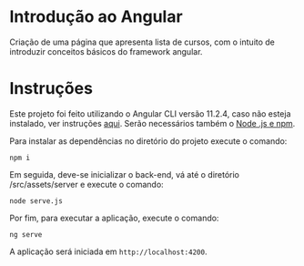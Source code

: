# Introdução ao Angular

Criação de uma página que apresenta lista de cursos, com o intuito de introduzir conceitos básicos do framework angular.

# Instruções

Este projeto foi feito utilizando o Angular CLI versão 11.2.4, caso não esteja instalado, ver instruções [aqui](https://github.com/angular/angular-cli). Serão necessários também o [Node .js e npm](https://docs.npmjs.com/downloading-and-installing-node-js-and-npm).

Para instalar as dependências no diretório do projeto execute o comando:
```shell
npm i
```
Em seguida, deve-se inicializar o back-end, vá até o diretório /src/assets/server e execute o comando:
```shell
node serve.js
```
Por fim, para executar a aplicação, execute o comando:
```shell
ng serve
```
A aplicação será iniciada em `http://localhost:4200`.

